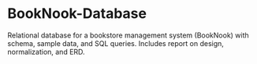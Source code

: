 # BookNook-Database
Relational database for a bookstore management system (BookNook) with schema, sample data, and SQL queries. Includes report on design, normalization, and ERD.

